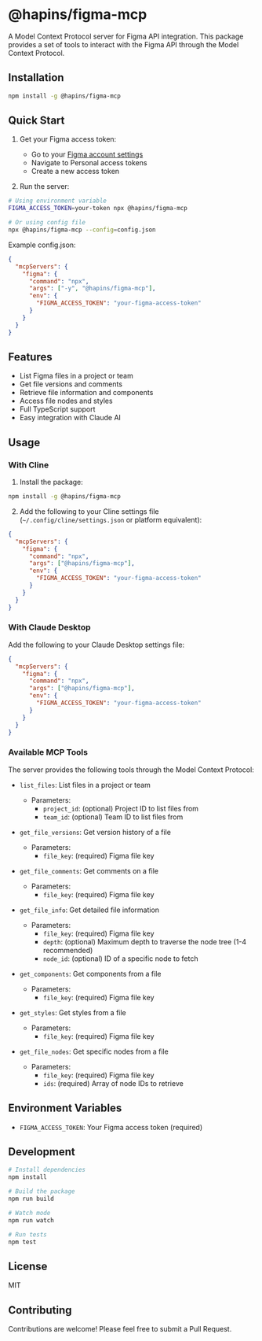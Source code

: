 # @hapins/figma-mcp

A Model Context Protocol server for Figma API integration. This package provides a set of tools to interact with the Figma API through the Model Context Protocol.

## Installation

```bash
npm install -g @hapins/figma-mcp
```

## Quick Start

1. Get your Figma access token:

   - Go to your [Figma account settings](https://www.figma.com/settings)
   - Navigate to Personal access tokens
   - Create a new access token

2. Run the server:

```bash
# Using environment variable
FIGMA_ACCESS_TOKEN=your-token npx @hapins/figma-mcp

# Or using config file
npx @hapins/figma-mcp --config=config.json
```

Example config.json:

```json
{
  "mcpServers": {
    "figma": {
      "command": "npx",
      "args": ["-y", "@hapins/figma-mcp"],
      "env": {
        "FIGMA_ACCESS_TOKEN": "your-figma-access-token"
      }
    }
  }
}
```

## Features

- List Figma files in a project or team
- Get file versions and comments
- Retrieve file information and components
- Access file nodes and styles
- Full TypeScript support
- Easy integration with Claude AI

## Usage

### With Cline

1. Install the package:

```bash
npm install -g @hapins/figma-mcp
```

2. Add the following to your Cline settings file (`~/.config/cline/settings.json` or platform equivalent):

```json
{
  "mcpServers": {
    "figma": {
      "command": "npx",
      "args": ["@hapins/figma-mcp"],
      "env": {
        "FIGMA_ACCESS_TOKEN": "your-figma-access-token"
      }
    }
  }
}
```

### With Claude Desktop

Add the following to your Claude Desktop settings file:

```json
{
  "mcpServers": {
    "figma": {
      "command": "npx",
      "args": ["@hapins/figma-mcp"],
      "env": {
        "FIGMA_ACCESS_TOKEN": "your-figma-access-token"
      }
    }
  }
}
```

### Available MCP Tools

The server provides the following tools through the Model Context Protocol:

- `list_files`: List files in a project or team

  - Parameters:
    - `project_id`: (optional) Project ID to list files from
    - `team_id`: (optional) Team ID to list files from

- `get_file_versions`: Get version history of a file

  - Parameters:
    - `file_key`: (required) Figma file key

- `get_file_comments`: Get comments on a file

  - Parameters:
    - `file_key`: (required) Figma file key

- `get_file_info`: Get detailed file information

  - Parameters:
    - `file_key`: (required) Figma file key
    - `depth`: (optional) Maximum depth to traverse the node tree (1-4 recommended)
    - `node_id`: (optional) ID of a specific node to fetch

- `get_components`: Get components from a file

  - Parameters:
    - `file_key`: (required) Figma file key

- `get_styles`: Get styles from a file

  - Parameters:
    - `file_key`: (required) Figma file key

- `get_file_nodes`: Get specific nodes from a file
  - Parameters:
    - `file_key`: (required) Figma file key
    - `ids`: (required) Array of node IDs to retrieve

## Environment Variables

- `FIGMA_ACCESS_TOKEN`: Your Figma access token (required)

## Development

```bash
# Install dependencies
npm install

# Build the package
npm run build

# Watch mode
npm run watch

# Run tests
npm test
```

## License

MIT

## Contributing

Contributions are welcome! Please feel free to submit a Pull Request.
